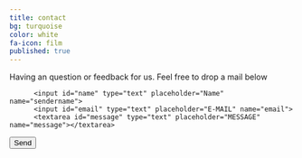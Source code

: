 ```yaml
---
title: contact
bg: turquoise
color: white
fa-icon: film
published: true
---
```


Having an question or feedback for us. Feel free to drop a mail below

<form id="form" class="topBefore" action="https://formspree.io/pady92@gmail.com" method="POST">
		
		  <input id="name" type="text" placeholder="Name" name="sendername">
		  <input id="email" type="text" placeholder="E-MAIL" name="email">
		  <textarea id="message" type="text" placeholder="MESSAGE" name="message"></textarea>
  <input id="submit" type="submit" value="Send">
  
</form>


<link rel="stylesheet" href="form.css">
